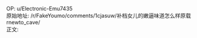 
OP: u/Electronic-Emu7435  
原始地址: /r/FakeYoumo/comments/1cjasuw/补档女儿的嫩逼味道怎么样原载rnewto_cave/  
正文:  

